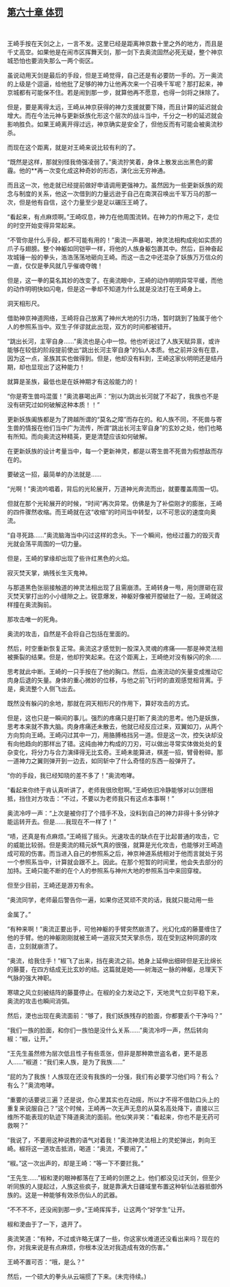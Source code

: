 ## [第六十章 体罚](https://www.xxbiquge.com/11_11207/9125526.html)
﻿

  王崎手按在天剑之上，一言不发。这里已经是距离神京数十里之外的地方，而且是千丈高空。如果他是在闹市区挥舞天剑，那一剑下去奥流固然必死无疑，整个神京城恐怕也要消失那么一两个街区。

  虽说动用天剑是最后的手段，但是王崎觉得，自己还是有必要防一手的。万一奥流的上级是个逗逼，给他批了足够的神力让他再次来一个召唤千军呢？那打起来，神京城都有可能保不住。若是闹到那一步，就算他再不愿意，也得一剑将之抹除了。

  但是，要是离得太远，王崎从神京获得的神力支援就要下降，而且计算的延迟就会增大。而在今法元神与更新妖族化形这个层次的战斗当中，千分之一秒的延迟就会影响胜负。如果王崎离开得过远，神京确实是安全了，但他反而有可能会被奥流秒杀。

  而现在这个距离，就是对王崎来说比较有利的了。

  “既然是这样，那就别怪我倚强凌弱了。”奥流狞笑着，身体上散发出出黑色的雾霾。他的**再一次变化成这种奇妙的形态，演化出无穷神通。

  而且这一次，他走就已经提前做好申请调用更强神力。虽然因为一些更新妖族的观念与制度的关系，他这一次借到的力量远逊于自己在南溟召唤出千军万马的那一次，但是他有自信，这个力量至少是足以碾压王崎了。

  “看起来，有点麻烦啊。”王崎叹息，神力在他周围流转。在神力的作用之下，走位的时空开始变得异常起来。

  “不管你是什么手段，都不可能有用的！”奥流一声暴喝，神灵法相构成宛如实质的爪子与翅膀。整个神躯如同铠甲一样，将他的人族身躯包裹其中。然后，巨神奋起攻城锤一般的拳头，浩浩荡荡地砸向王崎。而这一击之中还混杂了妖族万万信众的一直，仅仅是拳风就几乎催魂夺魄！

  但是，这一拳的莫名其妙的改变了。在奥流眼中，王崎的动作明明异常平缓，而他的动作明明快如闪电，但是这一拳却不知道为什么就是没法打在王崎身上。

  洞天相形尺。

  借助神京神道网络，王崎将自己放离了神州大地的引力场，暂时跳到了独属于他个人的参照系当中。双生子佯谬就此出现，双方的时间都被错开。

  “跳出长河，主宰自身……”奥流也是心中一惊。他也听说过了人族天赋异禀，或许能够在较低的阶段提前使出“跳出长河主宰自身”的仙人本质。他之前并没有在意，因为这一点，圣族其实也做得到。但是，他却没有料到，王崎这家伙明明还是结丹期，却也显现出了这种能力！

  就算是圣族，最低也是在妖神期才有这般能力的！

  “你是寄生兽吗混蛋！”奥流暴喝出声：“别以为跳出长河就了不起了，我族也不是没有研究过如何破解这种本质！！”

  更新妖族阖族都是为了跨越所谓的“莫名之障”而存在的。和人族不同，不死兽与寄生兽的情报在他们当中广为流传，所谓“跳出长河主宰自身”的玄妙之处，他们也略有所知。而向奥流这种精英，更是清楚应该如何破解。

  在更新妖族的设计考量当中，每一个更新神灵，都是以寄生兽不死兽为假想敌而存在的。

  要破这一招，最简单的办法就是……

  “光啊！”奥流吟唱着，背后的光轮展开，万道神光奔流而出，就要覆盖周围一切。

  但就在那个光轮展开的时候，“时间”再次异常。仿佛是为了补偿刚才的膨胀，王崎的四件骤然收缩。而王崎就在这“收缩”的时间当中转型，以不可思议的速度向奥流。

  “自寻死路……”奥流脑海当中闪过这样的念头。下一个瞬间，他经过蓄力的毁灭青光就会荡平周围的一切力量。

  但是，王崎的掌缘却出现了些许红黑色的火焰。

  寂灭焚天掌，熵残长生灭鬼神。

  与那道黑色张丽接触道的神灵法相出现了且需崩溃。王崎转身一甩，用剑匣砸在寂灭焚天掌打出的小小缝隙之上。锐意爆发，神躯好像被开膛破肚了一般。王崎就这样撞在奥流胸前。

  那攻击唯一的死角。

  奥流的攻击，自然是不会将自己包括在里面的。

  然后，时空重新恢复正常。奥流这才感觉到一股深入灵魂的疼痛——那是神灵法相被撕裂的结果。但是，他却狞笑起来。在这个距离上，王崎绝对没有躲闪的余……

  思考就此中断。王崎的一只手按在了他的胸口。然后，血液流动的矢量变成推动它肉身后退的矢量。身体的重心微妙的位移，与他之前飞行时的直观感觉相背离。于是，奥流整个人侧飞出去。

  既然没有躲闪的余地，那就在洞天相形尺的作用下，算好攻击的方式。

  但是，这也只是一瞬间的事儿。强烈的疼痛只是打断了奥流的思考。他乃是妖族，思考本来就不靠大脑。肉身疼痛还未散去，他就已经反应过来，双翼如刀，从两个方向剪向王崎。王崎闪过其中一刀，用胳膊格挡另一道。但是这一次，控矢诀却没有向他趋向的那样出了错。这纯由神力构成的刀刃，可以做出寻常实体做处处的复杂变化，将分力与合力演绎得无比玄奇。王崎未能算进，棋差一招，臂骨粉碎。那一道神力之翼则弹开到一边去，如同斩中了什么奇怪的东西一般弹开了。

  “你的手段，我已经知晓的差不多了！”奥流咆哮。

  “看起来你终于肯认真听讲了，老师我很欣慰啊。”王崎依旧冷静能够对以剑匣相抵，挡住对方攻击：“不过，不要以为老师我只有这点本事啊！”

  奥流冷哼一声：“上次是被你打了个措手不及，没料到自己的神力非得十多分钟才能运转开去。但是……我现在不一样了！”

  “啧，还真是有点麻烦。”王崎摇了摇头。光速攻击的缺点在于比起普通的攻击，它的威能比较弱。但是奧流的精元妖气真的很强，就算是光化攻击，也能够对王崎造成可观的伤害。而当进入自己的参照系之后，神京神道系统相对于他而言就处于另一个参照系当中，计算就会跟不上。因此。在那个短暂的时间里，他会失去部分的加持。王崎只能不断的在个人的参照系与神州大地的参照系当中来回穿梭。

  但至少目前，王崎还是游刃有余。

  “奥流同学，老师最后警告你一遍，如果你还冥顽不灵的话，我就只能动用一些

  金属了。”

  “有种来啊！”奥流正要出手，可他神躯的手臂突然崩溃了。光幻化成的藤蔓缠住了他的手臂。他的神躯刚刚就被王崎一道寂灭焚天掌杀伤，现在受到这种同源的攻击，立刻就崩溃了。

  “奥流，给我住手！”椒飞了出来，挡在奥流之前。她身上延伸出细碎但是无比绵长的藤蔓，在四方结成无比玄妙的结。这篇就是她——树海这一脉的神躯，总理天下气脉的强大神职。

  寒啸之风立刻被结阵的藤蔓停止。在椒的全力发动之下，天地灵气立刻平稳下来，奥流的攻击也瞬间消弭。

  然后，浭也出现在奥流面前：“够了，我们妖族残存的脸面，你都要丢个干净吗？”

  “我们一族的脸面，和你们一族怕是没什么关系……”奥流冷哼一声，然后转向椒：“椒，让开。”

  “王先生虽然修为层次低且性子有些乖张，但非是那种欺世盗名者，更不是恶人……”椒道：“我们来人族，是为了我族……”

  “屁的为了我族！人族现在还没有我族的一分强，我们有必要学习他们吗？有么？有么？”奥流咆哮。

  “重要的话要说三遍？还是说，你心里其实也在动摇，所以才不得不借助口头上的重复来说服自己？”这个时候，王崎再一次无声无息的从莫名高处降下，直接以三维所不能表现的轨迹下降道奥流的面前。他似笑非笑：“看起来，你也不是无药可救啊？”

  “我说了，不要用这种说教的语气对着我！”奥流神灵法相上的灵蛇弹出，刺向王崎。椒将这一道攻击抵消，喝道：“奥流，不要闹了。”

  “椒。”这一次出声的，却是王崎：“等一下不要拦我。”

  “王先生……”椒和浭的眼神都落在了王崎的剑匣之上。他们都没见过天剑，但至少听同族的人提起过，人族这些疯子，就是靠满大日疆域里布置这种斩仙法器抵御外族的。这是一种能够有效杀伤仙人的武器。

  “不不不不，还没闹到那一步。”王崎挥挥手，让这两个“好学生”让开。

  椒和浭由于了一下，退开了。

  奥流笑道：“有种，不过或许略无谋了一些，你这家伙难道还没看出来吗？现在的你，对我来说是有点麻烦，你根本没法对我造成有效的伤害。”

  王崎不置可否：“哦，是么？”

  然后，一个硕大的拳头从云端掼了下来。(未完待续。)
